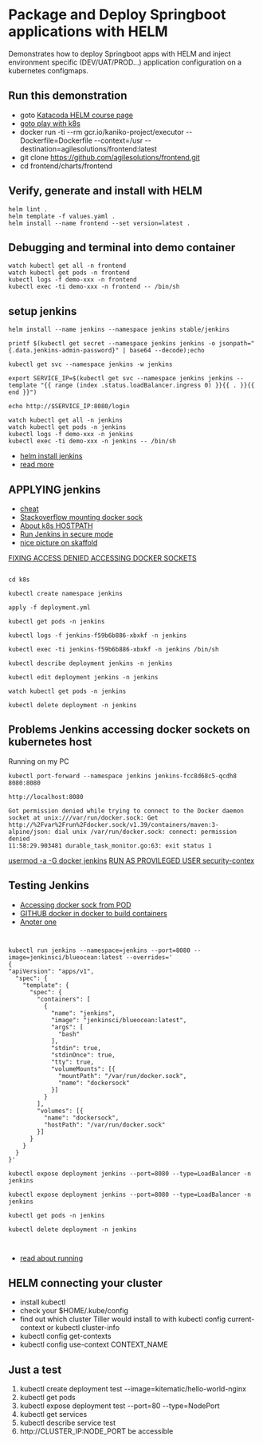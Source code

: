 # Package and Deploy Springboot applications with HELM 
Demonstrates how to deploy Springboot apps with HELM and inject environment specific (DEV/UAT/PROD...) application configuration on a kubernetes configmaps.

## Run this demonstration

* goto [Katacoda HELM course page](https://www.katacoda.com/courses/kubernetes/helm-package-manager)
* [goto play with k8s](https://labs.play-with-k8s.com/)
* docker run -ti --rm gcr.io/kaniko-project/executor --Dockerfile=Dockerfile --context=/usr --destination=agilesolutions/frontend:latest
* git clone https://github.com/agilesolutions/frontend.git
* cd frontend/charts/frontend

## Verify, generate and install with HELM

```
helm lint .
helm template -f values.yaml .
helm install --name frontend --set version=latest .
```

## Debugging and terminal into demo container

```
watch kubectl get all -n frontend
watch kubectl get pods -n frontend
kubectl logs -f demo-xxx -n frontend
kubectl exec -ti demo-xxx -n frontend -- /bin/sh
```

## setup jenkins

```
helm install --name jenkins --namespace jenkins stable/jenkins

printf $(kubectl get secret --namespace jenkins jenkins -o jsonpath="{.data.jenkins-admin-password}" | base64 --decode);echo

kubectl get svc --namespace jenkins -w jenkins

export SERVICE_IP=$(kubectl get svc --namespace jenkins jenkins --template "{{ range (index .status.loadBalancer.ingress 0) }}{{ . }}{{ end }}")

echo http://$SERVICE_IP:8080/login

watch kubectl get all -n jenkins
watch kubectl get pods -n jenkins
kubectl logs -f demo-xxx -n jenkins
kubectl exec -ti demo-xxx -n jenkins -- /bin/sh

```

* [helm install jenkins](https://akomljen.com/set-up-a-jenkins-ci-cd-pipeline-with-kubernetes/)
* [read more ](https://cloud.google.com/solutions/jenkins-on-container-engine)

## APPLYING jenkins

* [cheat](https://kubernetes.io/docs/reference/kubectl/cheatsheet/)
* [Stackoverflow mounting docker sock](https://stackoverflow.com/questions/45165855/kubernetes-configure-deployment-to-mount-directory-from-local-kubernetes-host)
* [About k8s HOSTPATH](https://kubernetes.io/docs/concepts/storage/volumes/#hostpath)
* [Run Jenkins in secure mode](https://devops.stackexchange.com/questions/2506/docker-in-kubernetes-deployment)
* [nice picture on skaffold](https://www.ibm.com/cloud/container-service?cm_mmc=Search_Google-_-Hybrid+Cloud_Cloud+Platform+Digital-_-WW_IDA-_-%2Bkubernetes_b&cm_mmca1=000023UA&cm_mmca2=10010608&cm_mmca7=1003284&cm_mmca8=kwd-88228236663&cm_mmca9=EAIaIQobChMIgt7otYO85QIV2ON3Ch3k-wsHEAAYASAAEgI4rfD_BwE&cm_mmca10=376193097037&cm_mmca11=b&gclid=EAIaIQobChMIgt7otYO85QIV2ON3Ch3k-wsHEAAYASAAEgI4rfD_BwE&gclsrc=aw.ds)

[FIXING ACCESS DENIED ACCESSING DOCKER SOCKETS](https://stackoverflow.com/questions/56270070/permission-denied-when-connecting-to-docker-daemon-on-jenkinsci-blueocean-image)


```

cd k8s

kubectl create namespace jenkins

apply -f deployment.yml

kubectl get pods -n jenkins

kubectl logs -f jenkins-f59b6b886-xbxkf -n jenkins

kubectl exec -ti jenkins-f59b6b886-xbxkf -n jenkins /bin/sh

kubectl describe deployment jenkins -n jenkins

kubectl edit deployment jenkins -n jenkins

watch kubectl get pods -n jenkins

kubectl delete deployment -n jenkins

```

## Problems Jenkins accessing docker sockets on kubernetes host

Running on my PC

```
kubectl port-forward --namespace jenkins jenkins-fcc8d68c5-qcdh8 8080:8080

http://localhost:8080
```


```
Got permission denied while trying to connect to the Docker daemon socket at unix:///var/run/docker.sock: Get http://%2Fvar%2Frun%2Fdocker.sock/v1.39/containers/maven:3-alpine/json: dial unix /var/run/docker.sock: connect: permission denied
11:58:29.903481 durable_task_monitor.go:63: exit status 1
```
[usermod -a -G docker jenkins](https://stackoverflow.com/questions/47854463/got-permission-denied-while-trying-to-connect-to-the-docker-daemon-socket-at-uni)
[RUN AS PROVILEGED USER security-contex](https://kubernetes.io/docs/tasks/configure-pod-container/security-context/)


## Testing Jenkins

* [Accessing docker sock from POD](https://estl.tech/accessing-docker-from-a-kubernetes-pod-68996709c04b)
* [GITHUB docker in docker to build containers](https://github.com/kubeflow/pipelines/issues/561)
* [Anoter one](https://github.com/argoproj/argo/issues/826)

```
 

kubectl run jenkins --namespace=jenkins --port=8080 --image=jenkinsci/blueocean:latest --overrides='
{
"apiVersion": "apps/v1",
  "spec": {
    "template": {
      "spec": {
        "containers": [
          {
            "name": "jenkins",
            "image": "jenkinsci/blueocean:latest",
            "args": [
              "bash"
            ],
            "stdin": true,
            "stdinOnce": true,
            "tty": true,
            "volumeMounts": [{
              "mountPath": "/var/run/docker.sock",
              "name": "dockersock"
            }]
          }
        ],
        "volumes": [{
          "name": "dockersock",
          "hostPath": "/var/run/docker.sock"
        }]
      }
    }
  }
}'

kubectl expose deployment jenkins --port=8080 --type=LoadBalancer -n jenkins

kubectl expose deployment jenkins --port=8080 --type=LoadBalancer -n jenkins

kubectl get pods -n jenkins

kubectl delete deployment -n jenkins



```

* [read about running](https://kubernetes.io/docs/tasks/access-application-cluster/ingress-minikube/)


## HELM connecting your cluster

* install kubectl 
* check your $HOME/.kube/config
* find out which cluster Tiller would install to with kubectl config current-context or kubectl cluster-info
* kubectl config get-contexts
* kubectl config use-context CONTEXT_NAME

## Just a test

1. kubectl create deployment test --image=kitematic/hello-world-nginx
2. kubectl get pods
3. kubectl expose deployment test --port=80 --type=NodePort
4. kubectl get services
5. kubectl describe service test
6. http://CLUSTER_IP:NODE_PORT be accessible
